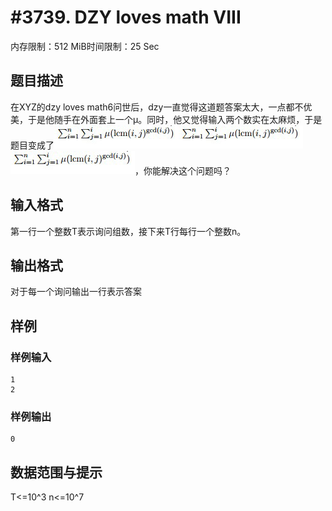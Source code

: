 # #3739. DZY loves math VIII

内存限制：512 MiB时间限制：25 Sec

## 题目描述

在XYZ的dzy loves math6问世后，dzy一直觉得这道题答案太大，一点都不优美，于是他随手在外面套上一个&mu;。同时，他又觉得输入两个数实在太麻烦，于是题目变成了![](upload/201410/aa.jpg)![](upload/201410/aa.gif)![](upload/201410/aa(1).gif)，你能解决这个问题吗？

## 输入格式

第一行一个整数T表示询问组数，接下来T行每行一个整数n。

## 输出格式

对于每一个询问输出一行表示答案

## 样例

### 样例输入

    
    1
    2
    

### 样例输出

    
    0
    

## 数据范围与提示

T<=10^3 n<=10^7
